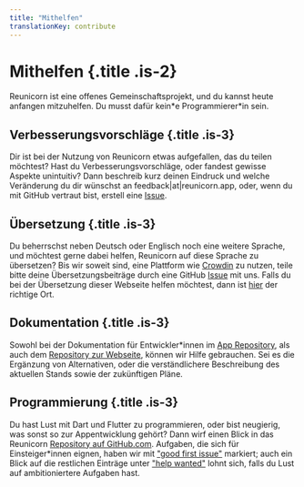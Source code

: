 ```yaml
---
title: "Mithelfen"
translationKey: contribute
---
```


# Mithelfen {.title .is-2}

Reunicorn ist eine offenes Gemeinschaftsprojekt, und du kannst heute anfangen mitzuhelfen.
Du musst dafür kein\*e Programmierer\*in sein.


## Verbesserungsvorschläge {.title .is-3}

Dir ist bei der Nutzung von Reunicorn etwas aufgefallen, das du teilen möchtest?
Hast du Verbesserungsvorschläge, oder fandest gewisse Aspekte unintuitiv?
Dann beschreib kurz deinen Eindruck und welche Veränderung du dir wünschst an feedback|at|reunicorn.app, oder, wenn du mit GitHub vertraut bist, erstell eine [Issue](https://github.com/LGro/reunicorn/issues/new).


## Übersetzung {.title .is-3}

Du beherrschst neben Deutsch oder Englisch noch eine weitere Sprache, und möchtest gerne dabei helfen, Reunicorn auf diese Sprache zu übersetzen?
Bis wir soweit sind, eine Plattform wie [Crowdin](https://crowdin.com/) zu nutzen, teile bitte deine Übersetzungsbeiträge durch eine GitHub [Issue](https://github.com/LGro/reunicorn/issues/new) mit uns.
Falls du bei der Übersetzung dieser Webseite helfen möchtest, dann ist [hier](https://github.com/LGro/reunicorn/issues/new) der richtige Ort.


## Dokumentation {.title .is-3}

Sowohl bei der Dokumentation für Entwickler\*innen im [App Repository](https://github.com/LGro/reunicorn), als auch dem [Repository zur Webseite](https://github.com/LGro/reunicorn/issues/new), können wir Hilfe gebrauchen.
Sei es die Ergänzung von Alternativen, oder die verständlichere Beschreibung des aktuellen Stands sowie der zukünftigen Pläne.


## Programmierung {.title .is-3}

Du hast Lust mit Dart und Flutter zu programmieren, oder bist neugierig, was sonst so zur Appentwicklung gehört?
Dann wirf einen Blick in das Reunicorn [Repository auf GitHub.com](https://github.com/LGro/reunicorn).
Aufgaben, die sich für Einsteiger\*innen eignen, haben wir mit ["good first issue"](https://github.com/LGro/reunicorn/issues?q=is%3Aissue+is%3Aopen+label%3A%22good+first+issue%22) markiert; auch ein Blick auf die restlichen Einträge unter ["help wanted"](https://github.com/LGro/reunicorn/issues?q=is%3Aissue+is%3Aopen+label%3A%22help+wanted%22) lohnt sich, falls du Lust auf ambitioniertere Aufgaben hast.
